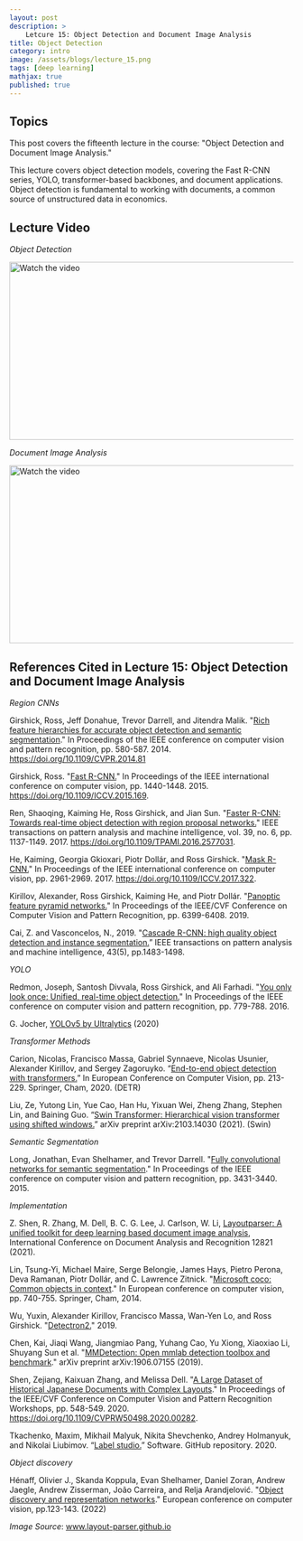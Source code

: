 ```yaml
---
layout: post
description: >
    Letcure 15: Object Detection and Document Image Analysis
title: Object Detection
category: intro
image: /assets/blogs/lecture_15.png
tags: [deep learning]
mathjax: true
published: true
---
```


## Topics

This post covers the fifteenth lecture in the course: "Object Detection and Document Image Analysis." 

This lecture covers object detection models, covering the Fast R-CNN series, YOLO, transformer-based backbones, and document applications. Object detection is fundamental to working with documents, a common source of unstructured data in economics.

## Lecture Video

_Object Detection_

<a href="https://www.youtube.com/watch?v=l2GZKbWUaOo&ab_channel=MelissaDell" target="_blank">
 <img src="http://img.youtube.com/vi/l2GZKbWUaOo/mqdefault.jpg" alt="Watch the video" width="560" height="315" />
</a>

_Document Image Analysis_

<a href="https://www.youtube.com/watch?v=sUHvkkttaLA&ab_channel=MelissaDell" target="_blank">
 <img src="http://img.youtube.com/vi/sUHvkkttaLA/mqdefault.jpg" alt="Watch the video" width="560" height="315" />
</a>


<!-- [Lecture notes](https://www.dropbox.com/s/oehhzqib5giwv5i/lecture_sts.pdf?dl=0) -->


## References Cited in Lecture 15: Object Detection and Document Image Analysis

_Region CNNs_

Girshick, Ross, Jeff Donahue, Trevor Darrell, and Jitendra Malik. "[Rich feature hierarchies for accurate object detection and semantic segmentation](https://openaccess.thecvf.com/content_cvpr_2014/papers/Girshick_Rich_Feature_Hierarchies_2014_CVPR_paper.pdf)." In Proceedings of the IEEE conference on computer vision and pattern recognition, pp. 580-587. 2014. https://doi.org/10.1109/CVPR.2014.81

Girshick, Ross. "[Fast R-CNN.](https://openaccess.thecvf.com/content_iccv_2015/papers/Girshick_Fast_R-CNN_ICCV_2015_paper.pdf)" In Proceedings of the IEEE international conference on computer vision, pp. 1440-1448. 2015. https://doi.org/10.1109/ICCV.2015.169.

Ren, Shaoqing, Kaiming He, Ross Girshick, and Jian Sun. "[Faster R-CNN: Towards real-time object detection with region proposal networks.](https://proceedings.neurips.cc/paper/2015/file/14bfa6bb14875e45bba028a21ed38046-Paper.pdf)" IEEE transactions on pattern analysis and machine intelligence, vol. 39, no. 6, pp. 1137-1149. 2017. https://doi.org/10.1109/TPAMI.2016.2577031.

He, Kaiming, Georgia Gkioxari, Piotr Dollár, and Ross Girshick. "[Mask R-CNN.](http://openaccess.thecvf.com/content_ICCV_2017/papers/He_Mask_R-CNN_ICCV_2017_paper.pdf)" In Proceedings of the IEEE international conference on computer vision, pp. 2961-2969. 2017. https://doi.org/10.1109/ICCV.2017.322.

Kirillov, Alexander, Ross Girshick, Kaiming He, and Piotr Dollár. "[Panoptic feature pyramid networks.](http://openaccess.thecvf.com/content_CVPR_2019/papers/Kirillov_Panoptic_Feature_Pyramid_Networks_CVPR_2019_paper.pdf)" In Proceedings of the IEEE/CVF Conference on Computer Vision and Pattern Recognition, pp. 6399-6408. 2019. 

Cai, Z. and Vasconcelos, N., 2019. "[Cascade R-CNN: high quality object detection and instance segmentation.](https://arxiv.org/pdf/1906.09756)” IEEE transactions on pattern analysis and machine intelligence, 43(5), pp.1483-1498.

_YOLO_

Redmon, Joseph, Santosh Divvala, Ross Girshick, and Ali Farhadi. "[You only look once: Unified, real-time object detection.](https://www.cv-foundation.org/openaccess/content_cvpr_2016/papers/Redmon_You_Only_Look_CVPR_2016_paper.pdf)" In Proceedings of the IEEE conference on computer vision and pattern recognition, pp. 779-788. 2016.

G. Jocher, [YOLOv5 by Ultralytics](https://github.com/ultralytics/yolov5) (2020)

_Transformer Methods_

Carion, Nicolas, Francisco Massa, Gabriel Synnaeve, Nicolas Usunier, Alexander Kirillov, and Sergey Zagoruyko. “[End-to-end object detection with transformers.](https://arxiv.org/pdf/2005.12872.pdf,)” In European Conference on Computer Vision, pp. 213-229. Springer, Cham, 2020. (DETR)

Liu, Ze, Yutong Lin, Yue Cao, Han Hu, Yixuan Wei, Zheng Zhang, Stephen Lin, and Baining Guo. “[Swin Transformer: Hierarchical vision transformer using shifted windows.](http://openaccess.thecvf.com/content/ICCV2021/papers/Liu_Swin_Transformer_Hierarchical_Vision_Transformer_Using_Shifted_Windows_ICCV_2021_paper.pdf)” arXiv preprint arXiv:2103.14030 (2021). (Swin)

_Semantic Segmentation_

Long, Jonathan, Evan Shelhamer, and Trevor Darrell. "[Fully convolutional networks for semantic segmentation](https://openaccess.thecvf.com/content_cvpr_2015/papers/Long_Fully_Convolutional_Networks_2015_CVPR_paper.pdf)." In Proceedings of the IEEE conference on computer vision and pattern recognition, pp. 3431-3440. 2015.

_Implementation_

Z. Shen, R. Zhang, M. Dell, B. C. G. Lee, J. Carlson, W. Li, [Layoutparser: A unified toolkit for deep learning based document image analysis](https://arxiv.org/pdf/2103.15348), International Conference on Document Analysis and Recognition 12821 (2021).

Lin, Tsung-Yi, Michael Maire, Serge Belongie, James Hays, Pietro Perona, Deva Ramanan, Piotr Dollár, and C. Lawrence Zitnick. "[Microsoft coco: Common objects in context](https://arxiv.org/pdf/1405.0312.pdf%090.949)." In European conference on computer vision, pp. 740-755. Springer, Cham, 2014. 

Wu, Yuxin, Alexander Kirillov, Francisco Massa, Wan-Yen Lo, and Ross Girshick. "[Detectron2.](https://github.com/facebookresearch/detectron2)" 2019.

Chen, Kai, Jiaqi Wang, Jiangmiao Pang, Yuhang Cao, Yu Xiong, Xiaoxiao Li, Shuyang Sun et al. "[MMDetection: Open mmlab detection toolbox and benchmark](https://arxiv.org/pdf/1906.07155.pdf)." arXiv preprint arXiv:1906.07155 (2019).

Shen, Zejiang, Kaixuan Zhang, and Melissa Dell. "[A Large Dataset of Historical Japanese Documents with Complex Layouts](http://openaccess.thecvf.com/content_CVPRW_2020/papers/w34/Shen_A_Large_Dataset_of_Historical_Japanese_Documents_With_Complex_Layouts_CVPRW_2020_paper.pdf)." In Proceedings of the IEEE/CVF Conference on Computer Vision and Pattern Recognition Workshops, pp. 548-549. 2020. https://doi.org/10.1109/CVPRW50498.2020.00282.

Tkachenko, Maxim, Mikhail Malyuk, Nikita Shevchenko, Andrey Holmanyuk, and Nikolai Liubimov. “[Label studio.](https://github.com/heartexlabs/label-studio)” Software. GitHub repository. 2020.

_Object discovery_

Hénaff, Olivier J., Skanda Koppula, Evan Shelhamer, Daniel Zoran, Andrew Jaegle, Andrew Zisserman, João Carreira, and Relja Arandjelović. "[Object discovery and representation networks](https://arxiv.org/pdf/2203.08777)." European conference on computer vision, pp.123-143. (2022)

_Image Source_: www.layout-parser.github.io
